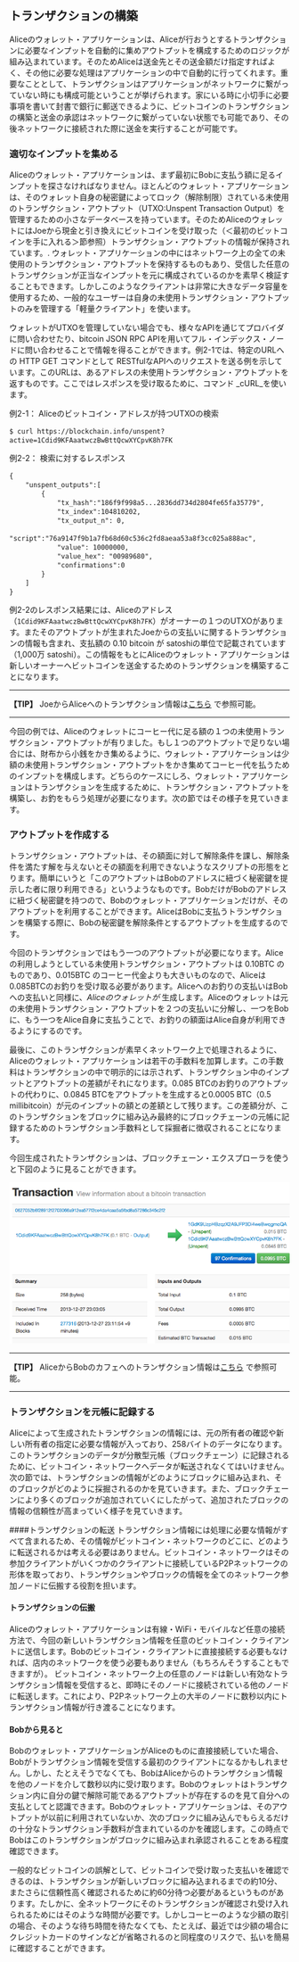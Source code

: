 ## トランザクションの構築

Aliceのウォレット・アプリケーションは、Aliceが行おうとするトランザクションに必要なインプットを自動的に集めアウトプットを構成するためのロジックが組み込まれています。そのためAliceは送金先とその送金額だけ指定すればよく、その他に必要な処理はアプリケーションの中で自動的に行ってくれます。重要なこととして、トランザクションはアプリケーションがネットワークに繋がっていない時にも構成可能ということが挙げられます。家にいる時に小切手に必要事項を書いて封書で銀行に郵送できるように、ビットコインのトランザクションの構築と送金の承認はネットワークに繋がっていない状態でも可能であり、その後ネットワークに接続された際に送金を実行することが可能です。

### 適切なインプットを集める
Aliceのウォレット・アプリケーションは、まず最初にBobに支払う額に足るインプットを探さなければなりません。ほとんどのウォレット・アプリケーションは、そのウォレット自身の秘密鍵によってロック（解除制限）されている未使用のトランザクション・アウトプット（UTXO:Unspent Transaction Output）を管理するための小さなデータベースを持っています。そのためAliceのウォレットにはJoeから現金と引き換えにビットコインを受け取った（＜最初のビットコインを手に入れる＞節参照）トランザクション・アウトプットの情報が保持されています。. ウォレット・アプリケーションの中にはネットワーク上の全ての未使用のトランザクション・アウトプットを保持するものもあり、受信した任意のトランザクションが正当なインプットを元に構成されているのかを素早く検証することもできます。しかしこのようなクライアントは非常に大きなデータ容量を使用するため、一般的なユーザーは自身の未使用トランザクション・アウトプットのみを管理する「軽量クライアント」を使います。

ウォレットがUTXOを管理していない場合でも、様々なAPIを通じてプロバイダに問い合わせたり、bitcoin JSON RPC APIを用いてフル・インデックス・ノードに問い合わせることで情報を得ることができます。例2-1では、特定のURLへの HTTP GET コマンドとして RESTfulなAPIへのリクエストを送る例を示しています。このURLは、あるアドレスの未使用トランザクション・アウトプットを返すものです。ここではレスポンスを受け取るために、コマンド _cURL_を使います。

例2-1： Aliceのビットコイン・アドレスが持つUTXOの検索
```
$ curl https://blockchain.info/unspent?active=1Cdid9KFAaatwczBwBttQcwXYCpvK8h7FK
```

例2-2： 検索に対するレスポンス
```
{
    "unspent_outputs":[
        {
            "tx_hash":"186f9f998a5...2836dd734d2804fe65fa35779",
            "tx_index":104810202,
            "tx_output_n": 0,
            "script":"76a9147f9b1a7fb68d60c536c2fd8aeaa53a8f3cc025a888ac",
            "value": 10000000,
            "value_hex": "00989680",
            "confirmations":0
        }
    ]
}
```

例2-2のレスポンス結果には、Aliceのアドレス（`1Cdid9KFAaatwczBwBttQcwXYCpvK8h7FK`）がオーナーの１つのUTXOがあります。またそのアウトプットが生まれたJoeからの支払いに関するトランザクションの情報も含まれ、支払額の 0.10 bitcoin が satoshiの単位で記載されています（1,000万 satoshi）。この情報をもとにAliceのウォレット・アプリケーションは新しいオーナーへビットコインを送金するためのトランザクションを構築することになります。

---
**【TIP】**
JoeからAliceへのトランザクション情報は[こちら](http://bit.ly/1tAeeGr) で参照可能。

---

今回の例では、Aliceのウォレットにコーヒー代に足る額の１つの未使用トランザクション・アウトプットが有りました。もし１つのアウトプットで足りない場合には、財布から小銭をかき集めるように、ウォレット・アプリケーションは少額の未使用トランザクション・アウトプットをかき集めてコーヒー代を払うためのインプットを構成します。どちらのケースにしろ、ウォレット・アプリケーションはトランザクションを生成するために、トランザクション・アウトプットを構築し、お釣をもらう処理が必要になります。次の節ではその様子を見ていきます。

### アウトプットを作成する

トランザクション・アウトプットは、その額面に対して解除条件を課し、解除条件を満たす解を与えないとその額面を利用できないようなスクリプトの形態をとります。簡単にいうと「このアウトプットはBobのアドレスに紐づく秘密鍵を提示した者に限り利用できる」というようなものです。BobだけがBobのアドレスに紐づく秘密鍵を持つので、Bobのウォレット・アプリケーションだけが、そのアウトプットを利用することができます。AliceはBobに支払うトランザクションを構築する際に、Bobの秘密鍵を解除条件とするアウトプットを生成するのです。

今回のトランザクションではもう一つのアウトプットが必要になります。Aliceの利用しようとしている未使用トランザクション・アウトプットは 0.10BTC のものであり、0.015BTC のコーヒー代金よりも大きいものなので、Aliceは0.085BTCのお釣りを受け取る必要があります。Aliceへのお釣りの支払いはBobへの支払いと同様に、*Aliceのウォレットが* 生成します。Aliceのウォレットは元の未使用トランザクション・アウトプットを２つの支払いに分解し、一つをBobに、もう一つをAlice自身に支払うことで、お釣りの額面はAlice自身が利用できるようにするのです。

最後に、このトランザクションが素早くネットワーク上で処理されるように、Aliceのウォレット・アプリケーションは若干の手数料を加算します。この手数料はトランザクションの中で明示的には示されず、トランザクション中のインプットとアウトプットの差額がそれになります。0.085 BTCのお釣りのアウトプットの代わりに、0.0845 BTCをアウトプットを生成すると0.0005 BTC（0.5 millibitcoin）が元のインプットの額との差額として残ります。この差額分が、このトランザクションをブロックに組み込み最終的にブロックチェーンの元帳に記録するためのトランザクション手数料として採掘者に徴収されることになります。

今回生成されたトランザクションは、ブロックチェーン・エクスプローラを使うと下図のように見ることができます。

!["アリスからBobのカフェへの支払いのトランザクション"](00_images/msbt_0208.png "アリスからBobのカフェへの支払いのトランザクション")

---
**【TIP】**
AliceからBobのカフェへのトランザクション情報は[こちら](http://bit.ly/1u0FIGs) で参照可能。

---

### トランザクションを元帳に記録する

Aliceによって生成されたトランザクションの情報には、元の所有者の確認や新しい所有者の指定に必要な情報が入っており、258バイトのデータになります。このトランザクションのデータが分散型元帳（ブロックチェーン）に記録されるために、ビットコイン・ネットワークへデータが転送されなくてはいけません。次の節では、トランザクションの情報がどのようにブロックに組み込まれ、そのブロックがどのように採掘されるのかを見ていきます。また、ブロックチェーンにより多くのブロックが追加されていくにしたがって、追加されたブロックの情報の信頼性が高まっていく様子を見ていきます。

####トランザクションの転送
トランザクション情報には処理に必要な情報がすべて含まれるため、その情報がビットコイン・ネットワークのどこに、どのように転送されるかは考える必要はありません。ビットコイン・ネットワークはその参加クライアントがいくつかのクライアントに接続しているP2Pネットワークの形体を取っており、トランザクションやブロックの情報を全てのネットワーク参加ノードに伝搬する役割を担います。

#### トランザクションの伝搬
Aliceのウォレット・アプリケーションは有線・WiFi・モバイルなど任意の接続方法で、今回の新しいトランザクション情報を任意のビットコイン・クライアントに送信します。Bobのビットコイン・クライアントに直接接続する必要もなければ、店内のネットワークを使う必要もありません（もちろんそうすることもできますが）。 ビットコイン・ネットワーク上の任意のノードは新しい有効なトランザクション情報を受信すると、即時にそのノードに接続されている他のノードに転送します。これにより、P2Pネットワーク上の大半のノードに数秒以内にトランザクション情報が行き渡ることになります。

#### Bobから見ると
Bobのウォレット・アプリケーションがAliceのものに直接接続していた場合、Bobがトランザクション情報を受信する最初のクライアントになるかもしれません。しかし、たとえそうでなくても、BobはAliceからのトランザクション情報を他のノードを介して数秒以内に受け取ります。Bobのウォレットはトランザクション内に自分の鍵で解除可能であるアウトプットが存在するのを見て自分への支払としてと認識できます。Bobのウォレット・アプリケーションは、そのアウトプットが以前に利用されていないか、次のブロックに組み込んでもらえるだけの十分なトランザクション手数料が含まれているのかを確認します。この時点でBobはこのトランザクションがブロックに組み込まれ承認されることをある程度確認できます。

一般的なビットコインの誤解として、ビットコインで受け取った支払いを確認できるのは、トランザクションが新しいブロックに組み込まれるまでの約10分、またさらに信頼性高く確認されるために約60分待つ必要があるというものがあります。たしかに、全ネットワークにそのトランザクションが確認され受け入れられるためにはそのような時間が必要です。しかしコーヒーのような少額の取引の場合、そのような待ち時間を待たなくても、たとえば、最近では少額の場合にクレジットカードのサインなどが省略されるのと同程度のリスクで、払いを簡易に確認することができます。


